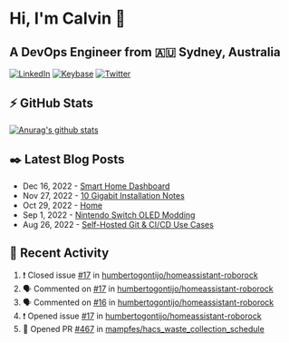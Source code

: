 # Hi, I'm Calvin 🍭
## A DevOps Engineer from 🇦🇺 Sydney, Australia</h3>

[![LinkedIn](https://img.shields.io/badge/-c–bui-0077B5?style=flat-square&labelColor=0077B5&logo=LinkedIn&logoColor=white)](https://www.linkedin.com/in/c-bui/)
[![Keybase](https://img.shields.io/badge/-calvinbui-ff6f21?style=flat-square&labelColor=ff6f21&logo=Keybase&logoColor=white)](https://keybase.io/calvinbui)
[![Twitter](https://img.shields.io/badge/-ASAPCalvin-1DA1F2?style=flat-square&labelColor=1DA1F2&logo=Twitter&logoColor=white)](https://twitter.com/ASAPCalvin)

<!-- https://github.com/rishavanand/github-profilinator -->
## ⚡ GitHub Stats
[![Anurag's github stats](https://github-readme-stats.vercel.app/api?username=calvinbui&count_private=true&hide_title=true)](https://github.com/anuraghazra/github-readme-stats)

<!-- https://github.com/gautamkrishnar/blog-post-workflow -->
## ✒️ Latest Blog Posts

<!-- BLOG-POST-LIST:START -->
- Dec 16, 2022 - [Smart Home Dashboard](https://calvin.me/smart-home-dashboard)
- Nov 27, 2022 - [10 Gigabit Installation Notes](https://calvin.me/10-gigabit-installation-notes)
- Oct 29, 2022 - [Home](https://calvin.me/home)
- Sep 1, 2022 - [Nintendo Switch OLED Modding](https://calvin.me/nintendo-switch-oled-modding)
- Aug 26, 2022 - [Self-Hosted Git &amp; CI/CD Use Cases](https://calvin.me/self-hosted-git-cicd-use-cases)

<!-- BLOG-POST-LIST:END -->

## 🏃‍ Recent Activity

<!--START_SECTION:activity-->
1. ❗️ Closed issue [#17](https://github.com/humbertogontijo/homeassistant-roborock/issues/17) in [humbertogontijo/homeassistant-roborock](https://github.com/humbertogontijo/homeassistant-roborock)
2. 🗣 Commented on [#17](https://github.com/humbertogontijo/homeassistant-roborock/issues/17) in [humbertogontijo/homeassistant-roborock](https://github.com/humbertogontijo/homeassistant-roborock)
3. 🗣 Commented on [#16](https://github.com/humbertogontijo/homeassistant-roborock/issues/16) in [humbertogontijo/homeassistant-roborock](https://github.com/humbertogontijo/homeassistant-roborock)
4. ❗️ Opened issue [#17](https://github.com/humbertogontijo/homeassistant-roborock/issues/17) in [humbertogontijo/homeassistant-roborock](https://github.com/humbertogontijo/homeassistant-roborock)
5. 💪 Opened PR [#467](https://github.com/mampfes/hacs_waste_collection_schedule/pull/467) in [mampfes/hacs_waste_collection_schedule](https://github.com/mampfes/hacs_waste_collection_schedule)
<!--END_SECTION:activity-->
